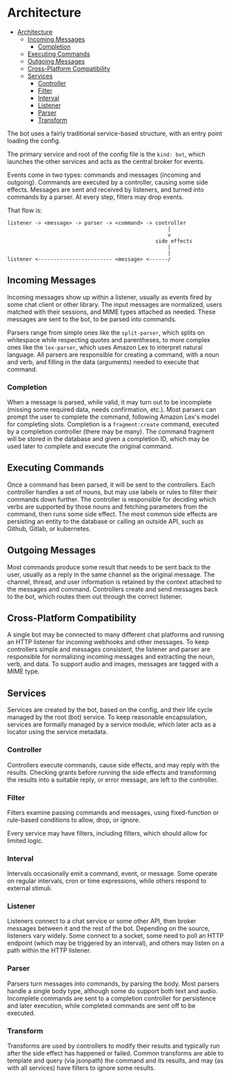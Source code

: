 # Architecture

- [Architecture](#architecture)
  - [Incoming Messages](#incoming-messages)
    - [Completion](#completion)
  - [Executing Commands](#executing-commands)
  - [Outgoing Messages](#outgoing-messages)
  - [Cross-Platform Compatibility](#cross-platform-compatibility)
  - [Services](#services)
    - [Controller](#controller)
    - [Filter](#filter)
    - [Interval](#interval)
    - [Listener](#listener)
    - [Parser](#parser)
    - [Transform](#transform)

The bot uses a fairly traditional service-based structure, with an entry point loading the config.

The primary service and root of the config file is the `kind: bot`, which launches the other services and acts as the
central broker for events.

Events come in two types: commands and messages (incoming and outgoing). Commands are executed by a controller,
causing some side effects. Messages are sent and received by listeners, and turned into commands by a parser. At every
step, filters may drop events.

That flow is:

```none
listener -> <message> -> parser -> <command> -> controller
                                                    |
                                                    v
                                                side effects
                                                    |
                                                    |
listener <------------------------ <message> <------/
```

## Incoming Messages

Incoming messages show up within a listener, usually as events fired by some chat client or other library. The input
messages are normalized, users matched with their sessions, and MIME types attached as needed. These messages are sent
to the bot, to be parsed into commands.

Parsers range from simple ones like the `split-parser`, which splits on whitespace while respecting quotes and
parentheses, to more complex ones like the `lex-parser`, which uses Amazon Lex to interpret natural language. All
parsers are responsible for creating a command, with a noun and verb, and filling in the data (arguments) needed to
execute that command.

### Completion

When a message is parsed, while valid, it may turn out to be incomplete (missing some required data, needs confirmation,
etc.). Most parsers can prompt the user to complete the command, following Amazon Lex's model for completing slots.
Completion is a `fragment:create` command, executed by a completion controller (there may be many). The command
fragment will be stored in the database and given a completion ID, which may be used later to complete and execute the
original command.

## Executing Commands

Once a command has been parsed, it will be sent to the controllers. Each controller handles a set of nouns, but may use
labels or rules to filter their commands down further. The controller is responsible for deciding which verbs are
supported by those nouns and fetching parameters from the command, then runs some side effect. The most common side
effects are persisting an entity to the database or calling an outside API, such as Github, Gitlab, or kubernetes.

## Outgoing Messages

Most commands produce some result that needs to be sent back to the user, usually as a reply in the same channel as the
original message. The channel, thread, and user information is retained by the context attached to the messages and
command. Controllers create and send messages back to the bot, which routes them out through the correct listener.

## Cross-Platform Compatibility

A single bot may be connected to many different chat platforms and running an HTTP listener for incoming webhooks and
other messages. To keep controllers simple and messages consistent, the listener and parser are responsible for
normalizing incoming messages and extracting the noun, verb, and data. To support audio and images, messages are tagged
with a MIME type.

## Services

Services are created by the bot, based on the config, and their life cycle managed by the root (bot) service. To keep
reasonable encapsulation, services are formally managed by a service module, which later acts as a locator using the
service metadata.

### Controller

Controllers execute commands, cause side effects, and may reply with the results. Checking grants before running the
side effects and transforming the results into a suitable reply, or error message, are left to the controller.

### Filter

Filters examine passing commands and messages, using fixed-function or rule-based conditions to allow, drop, or ignore.

Every service may have filters, including filters, which should allow for limited logic.

### Interval

Intervals occasionally emit a command, event, or message. Some operate on regular intervals, cron or time expressions,
while others respond to external stimuli.

### Listener

Listeners connect to a chat service or some other API, then broker messages between it and the rest of the bot.
Depending on the source, listeners vary widely. Some connect to a socket, some need to poll an HTTP endpoint (which may
be triggered by an interval), and others may listen on a path within the HTTP listener.

### Parser

Parsers turn messages into commands, by parsing the body. Most parsers handle a single body type, although some do
support both text and audio. Incomplete commands are sent to a completion controller for persistence and later
execution, while completed commands are sent off to be executed.

### Transform

Transforms are used by controllers to modify their results and typically run after the side effect has happened or
failed. Common transforms are able to template and query (via jsonpath) the command and its results, and may (as with
all services) have filters to ignore some results.
